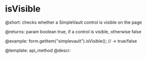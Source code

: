 isVisible
=============

@short: checks whether a SimpleVault control is visible on the page

@returns:
param   boolean     true, if a control is visible, otherwise false


@example:
form.getItem("simplevault").isVisible(); 
// -> true/false

@template: api_method
@descr:


